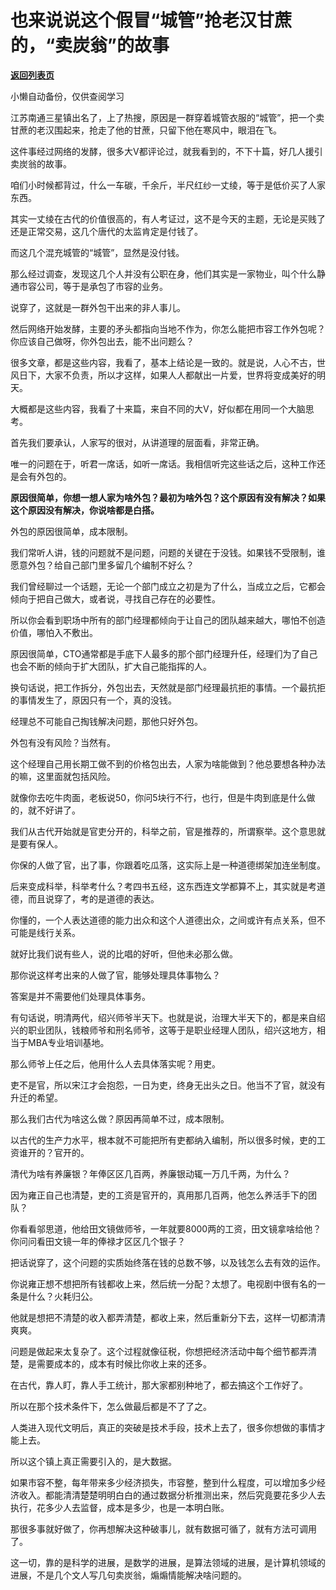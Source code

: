 # 也来说说这个假冒“城管”抢老汉甘蔗的，“卖炭翁”的故事

[**返回列表页**](/gzh/记忆承载3)

小懒自动备份，仅供查阅学习

江苏南通三星镇出名了，上了热搜，原因是一群穿着城管衣服的“城管”，把一个卖甘蔗的老汉围起来，抢走了他的甘蔗，只留下他在寒风中，眼泪在飞。  

  

这件事经过网络的发酵，很多大V都评论过，就我看到的，不下十篇，好几人援引卖炭翁的故事。  

  

咱们小时候都背过，什么一车碳，千余斤，半尺红纱一丈绫，等于是低价买了人家东西。  

  

其实一丈绫在古代的价值很高的，有人考证过，这不是今天的主题，无论是买贱了还是正常交易，这几个唐代的太监肯定是付钱了。

  

而这几个混充城管的“城管”，显然是没付钱。

  

那么经过调查，发现这几个人并没有公职在身，他们其实是一家物业，叫个什么静通市容公司，等于是承包了市容的业务。

  

说穿了，这就是一群外包干出来的非人事儿。  

  

然后网络开始发酵，主要的矛头都指向当地不作为，你怎么能把市容工作外包呢？你应该自己做呀，你外包出去，能不出问题么？

  

很多文章，都是这些内容，我看了，基本上结论是一致的。就是说，人心不古，世风日下，大家不负责，所以才这样，如果人人都献出一片爱，世界将变成美好的明天。  

  

大概都是这些内容，我看了十来篇，来自不同的大V，好似都在用同一个大脑思考。

  

首先我们要承认，人家写的很对，从讲道理的层面看，非常正确。

  

唯一的问题在于，听君一席话，如听一席话。我相信听完这些话之后，这种工作还是会有外包的。

  

 **原因很简单，你想一想人家为啥外包？最初为啥外包？这个原因有没有解决？如果这个原因没有解决，你说啥都是白搭。**  

  

外包的原因很简单，成本限制。  

  

我们常听人讲，钱的问题就不是问题，问题的关键在于没钱。如果钱不受限制，谁愿意外包？给自己部门里多留几个编制不好么？  

  

我们曾经聊过一个话题，无论一个部门成立之初是为了什么，当成立之后，它都会倾向于把自己做大，或者说，寻找自己存在的必要性。

  

所以你会看到职场中所有的部门经理都倾向于让自己的团队越来越大，哪怕不创造价值，哪怕入不敷出。

  

原因很简单，CTO通常都是手底下人最多的那个部门经理升任，经理们为了自己也会不断的倾向于扩大团队，扩大自己能指挥的人。

  

换句话说，把工作拆分，外包出去，天然就是部门经理最抗拒的事情。一个最抗拒的事情发生了，原因只有一个，真的没钱。

  

经理总不可能自己掏钱解决问题，那他只好外包。

  

外包有没有风险？当然有。

  

这个经理自己用长期工做不到的价格包出去，人家为啥能做到？他总要想各种办法的嘛，这里面就包括风险。

  

就像你去吃牛肉面，老板说50，你问5块行不行，也行，但是牛肉到底是什么做的，就不好讲了。  

  

我们从古代开始就是官吏分开的，科举之前，官是推荐的，所谓察举。这个意思就是要有保人。  

  

你保的人做了官，出了事，你跟着吃瓜落，这实际上是一种道德绑架加连坐制度。

  

后来变成科举，科举考什么？考四书五经，这东西连文学都算不上，其实就是考道德，而且说穿了，考的是道德的表达。

  

你懂的，一个人表达道德的能力出众和这个人道德出众，之间或许有点关系，但不可能是线行关系。

  

就好比我们说有些人，说的比唱的好听，但他未必那么做。

  

那你说这样考出来的人做了官，能够处理具体事物么？

  

答案是并不需要他们处理具体事务。

  

有句话说，明清两代，绍兴师爷半天下。也就是说，治理大半天下的，都是来自绍兴的职业团队，钱粮师爷和刑名师爷，这等于是职业经理人团队，绍兴这地方，相当于MBA专业培训基地。

  

那么师爷上任之后，他用什么人去具体落实呢？用吏。  

  

吏不是官，所以宋江才会抱怨，一日为吏，终身无出头之日。他当不了官，就没有升迁的希望。

  

那么我们古代为啥这么做？原因再简单不过，成本限制。

  

以古代的生产力水平，根本就不可能把所有吏都纳入编制，所以很多时候，吏的工资谁开的？官开的。  

  

清代为啥有养廉银？年俸区区几百两，养廉银动辄一万几千两，为什么？

  

因为雍正自己也清楚，吏的工资是官开的，真用那几百两，他怎么养活手下的团队？

  

你看看邬思道，他给田文镜做师爷，一年就要8000两的工资，田文镜拿啥给他？你问问看田文镜一年的俸禄才区区几个银子？

  

把话说穿了，这个问题的实质始终落在钱的总数不够，以及钱怎么去有效的运作。  

  

你说雍正想不想把所有钱都收上来，然后统一分配？太想了。电视剧中很有名的一条是什么？火耗归公。  

  

他就是想把不清楚的收入都弄清楚，都收上来，然后重新分下去，这样一切都清清爽爽。

  

问题是做起来太复杂了。这个过程就像征税，你想把经济活动中每个细节都弄清楚，是需要成本的，成本有时候比你收上来的还多。  

  

在古代，靠人盯，靠人手工统计，那大家都别种地了，都去搞这个工作好了。  

  

所以在那个技术条件下，怎么做最后都是不了了之。  

  

人类进入现代文明后，真正的突破是技术手段，技术上去了，很多你想做的事情才能上去。

  

所以这个镇上真正需要引入的，是大数据。  

  

如果市容不整，每年带来多少经济损失，市容整，整到什么程度，可以增加多少经济收入。都能清清楚楚明明白白的通过数据分析推测出来，然后究竟要花多少人去执行，花多少人去监督，成本是多少，也是一本明白账。

  

那很多事就好做了，你再想解决这种破事儿，就有数据可循了，就有方法可调用了。  

  

这一切，靠的是科学的进展，是数学的进展，是算法领域的进展，是计算机领域的进展，不是几个文人写几句卖炭翁，煽煽情能解决啥问题的。

